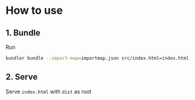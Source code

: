 # How to use

## 1. Bundle

Run

```sh
bundler bundle --import-map=importmap.json src/index.html=index.html
```

## 2. Serve

Serve `index.html` with `dist` as root
